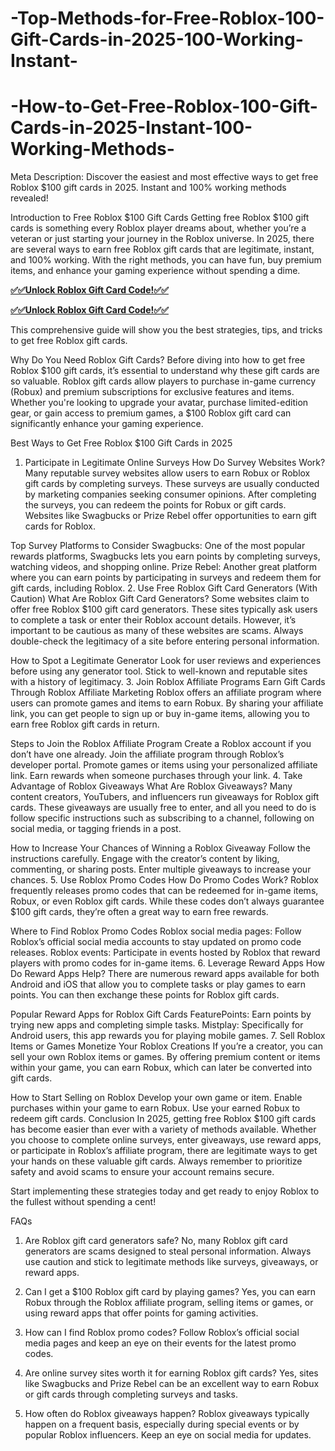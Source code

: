 # -Top-Methods-for-Free-Roblox-100-Gift-Cards-in-2025-100-Working-Instant-
# -How-to-Get-Free-Roblox-100-Gift-Cards-in-2025-Instant-100-Working-Methods-
Meta Description: Discover the easiest and most effective ways to get free Roblox $100 gift cards in 2025. Instant and 100% working methods revealed!

Introduction to Free Roblox $100 Gift Cards
Getting free Roblox $100 gift cards is something every Roblox player dreams about, whether you’re a veteran or just starting your journey in the Roblox universe. In 2025, there are several ways to earn free Roblox gift cards that are legitimate, instant, and 100% working. With the right methods, you can have fun, buy premium items, and enhance your gaming experience without spending a dime.

**[✅✅Unlock Roblox Gift Card Code!✅✅](https://groupzone.xyz/robux-generator/)**

**[✅✅Unlock Roblox Gift Card Code!✅✅](https://groupzone.xyz/robux-generator/)**

This comprehensive guide will show you the best strategies, tips, and tricks to get free Roblox gift cards.

Why Do You Need Roblox Gift Cards?
Before diving into how to get free Roblox $100 gift cards, it’s essential to understand why these gift cards are so valuable. Roblox gift cards allow players to purchase in-game currency (Robux) and premium subscriptions for exclusive features and items. Whether you're looking to upgrade your avatar, purchase limited-edition gear, or gain access to premium games, a $100 Roblox gift card can significantly enhance your gaming experience.

Best Ways to Get Free Roblox $100 Gift Cards in 2025
1. Participate in Legitimate Online Surveys
How Do Survey Websites Work?
Many reputable survey websites allow users to earn Robux or Roblox gift cards by completing surveys. These surveys are usually conducted by marketing companies seeking consumer opinions. After completing the surveys, you can redeem the points for Robux or gift cards. Websites like Swagbucks or Prize Rebel offer opportunities to earn gift cards for Roblox.

Top Survey Platforms to Consider
Swagbucks: One of the most popular rewards platforms, Swagbucks lets you earn points by completing surveys, watching videos, and shopping online.
Prize Rebel: Another great platform where you can earn points by participating in surveys and redeem them for gift cards, including Roblox.
2. Use Free Roblox Gift Card Generators (With Caution)
What Are Roblox Gift Card Generators?
Some websites claim to offer free Roblox $100 gift card generators. These sites typically ask users to complete a task or enter their Roblox account details. However, it’s important to be cautious as many of these websites are scams. Always double-check the legitimacy of a site before entering personal information.

How to Spot a Legitimate Generator
Look for user reviews and experiences before using any generator tool.
Stick to well-known and reputable sites with a history of legitimacy.
3. Join Roblox Affiliate Programs
Earn Gift Cards Through Roblox Affiliate Marketing
Roblox offers an affiliate program where users can promote games and items to earn Robux. By sharing your affiliate link, you can get people to sign up or buy in-game items, allowing you to earn free Roblox gift cards in return.

Steps to Join the Roblox Affiliate Program
Create a Roblox account if you don’t have one already.
Join the affiliate program through Roblox’s developer portal.
Promote games or items using your personalized affiliate link.
Earn rewards when someone purchases through your link.
4. Take Advantage of Roblox Giveaways
What Are Roblox Giveaways?
Many content creators, YouTubers, and influencers run giveaways for Roblox gift cards. These giveaways are usually free to enter, and all you need to do is follow specific instructions such as subscribing to a channel, following on social media, or tagging friends in a post.

How to Increase Your Chances of Winning a Roblox Giveaway
Follow the instructions carefully.
Engage with the creator’s content by liking, commenting, or sharing posts.
Enter multiple giveaways to increase your chances.
5. Use Roblox Promo Codes
How Do Promo Codes Work?
Roblox frequently releases promo codes that can be redeemed for in-game items, Robux, or even Roblox gift cards. While these codes don’t always guarantee $100 gift cards, they’re often a great way to earn free rewards.

Where to Find Roblox Promo Codes
Roblox social media pages: Follow Roblox’s official social media accounts to stay updated on promo code releases.
Roblox events: Participate in events hosted by Roblox that reward players with promo codes for in-game items.
6. Leverage Reward Apps
How Do Reward Apps Help?
There are numerous reward apps available for both Android and iOS that allow you to complete tasks or play games to earn points. You can then exchange these points for Roblox gift cards.

Popular Reward Apps for Roblox Gift Cards
FeaturePoints: Earn points by trying new apps and completing simple tasks.
Mistplay: Specifically for Android users, this app rewards you for playing mobile games.
7. Sell Roblox Items or Games
Monetize Your Roblox Creations
If you’re a creator, you can sell your own Roblox items or games. By offering premium content or items within your game, you can earn Robux, which can later be converted into gift cards.

How to Start Selling on Roblox
Develop your own game or item.
Enable purchases within your game to earn Robux.
Use your earned Robux to redeem gift cards.
Conclusion
In 2025, getting free Roblox $100 gift cards has become easier than ever with a variety of methods available. Whether you choose to complete online surveys, enter giveaways, use reward apps, or participate in Roblox’s affiliate program, there are legitimate ways to get your hands on these valuable gift cards. Always remember to prioritize safety and avoid scams to ensure your account remains secure.

Start implementing these strategies today and get ready to enjoy Roblox to the fullest without spending a cent!

FAQs
1. Are Roblox gift card generators safe?
No, many Roblox gift card generators are scams designed to steal personal information. Always use caution and stick to legitimate methods like surveys, giveaways, or reward apps.

2. Can I get a $100 Roblox gift card by playing games?
Yes, you can earn Robux through the Roblox affiliate program, selling items or games, or using reward apps that offer points for gaming activities.

3. How can I find Roblox promo codes?
Follow Roblox’s official social media pages and keep an eye on their events for the latest promo codes.

4. Are online survey sites worth it for earning Roblox gift cards?
Yes, sites like Swagbucks and Prize Rebel can be an excellent way to earn Robux or gift cards through completing surveys and tasks.

5. How often do Roblox giveaways happen?
Roblox giveaways typically happen on a frequent basis, especially during special events or by popular Roblox influencers. Keep an eye on social media for updates.



